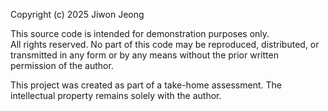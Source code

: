 Copyright (c) 2025 Jiwon Jeong

This source code is intended for demonstration purposes only.  
All rights reserved. No part of this code may be reproduced, distributed, or transmitted in any form or by any means without the prior written permission of the author.

This project was created as part of a take-home assessment. The intellectual property remains solely with the author.
